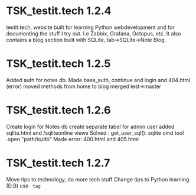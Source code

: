 # TSK_testit.tech 1.2.4

testit.tech, website built for learning Python webdevelopment and
for documenting the stuff I try out. I.e Zabbix, Grafana, Octopus, etc.
It also contains a blog section bulit with SQLite, tab->SQLite->Note Blog.

# TSK_testit.tech 1.2.5

Added auth for notes db.
Made base_auth, continue and login and 404.html (error)
moved methods from home to blog
merged test->master

# TSK_testit.tech 1.2.6
Create login for Notes db
create separate tabel for admin user
added sqlite.html and /sqliteonline views
Solved : get_user_sql(): sqlite cmd tool .open "path/to/db"
Made error: 400.html and 405.html

# TSK_testit.tech 1.2.7
Move tips to technology, do more tech stuff
Change tips to Python learning (D.B)
use <code> tag








